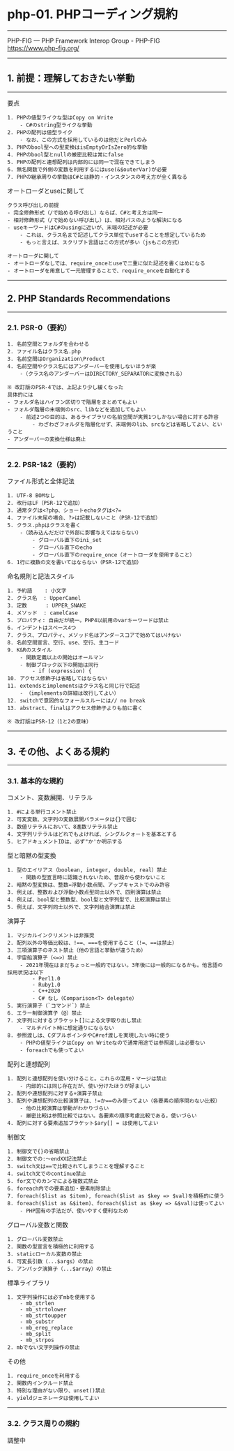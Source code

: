 # php-01. PHPコーディング規約
________________________________________
PHP-FIG — PHP Framework Interop Group - PHP-FIG  
https://www.php-fig.org/
________________________________________
## 1. 前提：理解しておきたい挙動
________________________________________
要点

```text
1. PHPの値型ライクな型はCopy on Write
    - C#のstring型ライクな挙動
2. PHPの配列は値型ライク
    - なお、この方式を採用しているのは他だとPerlのみ
3. PHPのbool型への型変換はisEmptyOrIsZero的な挙動
4. PHPのbool型とnullの厳密比較は常にfalse
5. PHPの配列と連想配列は内部的には同一で混在できてしまう
6. 無名関数で外側の変数を利用するにはuse(&$outerVar)が必要
7. PHPの継承周りの挙動はC#とは静的・インスタンスの考え方が全く異なる
```

オートローダとuseに関して

```text
クラス呼び出しの前提
- 完全修飾形式（/で始める呼び出し）ならば、C#と考え方は同一
- 相対修飾形式（/で始めない呼び出し）は、相対パスのような解決になる
- useキーワードはC#のusingに近いが、末端の記述が必要
    - これは、クラス名まで記述してクラス単位でuseすることを想定しているため
    - もっと言えば、スクリプト言語はこの方式が多い（jsもこの方式）

オートローダに関して
- オートローダなしでは、require_onceとuseで二重に似た記述を書くはめになる
- オートローダを用意して一元管理することで、require_onceを自動化する
```

________________________________________
## 2. PHP Standards Recommendations
________________________________________
### 2.1. PSR-0（要約）

```text
1. 名前空間とフォルダを合わせる
2. ファイル名はクラス名.php
3. 名前空間はOrganization\Product
4. 名前空間やクラス名にはアンダーバーを使用しないほうが楽
    -（クラス名のアンダーバーはDIRECTORY_SEPARATORに変換される）

※ 改訂版のPSR-4では、上記より少し緩くなった
具体的には
- フォルダ名はハイフン区切りで階層をまとめてもよい
- フォルダ階層の末端側のsrc、libなどを追加してもよい
    - 前述2つの目的は、あるライブラリの名前空間が実質1つしかない場合に対する許容
        - わざわざフォルダを階層化せず、末端側のlib、srcなどは省略してよい、ということ
- アンダーバーの変換仕様は廃止
```

________________________________________
### 2.2. PSR-1&2（要約）

ファイル形式と全体記法

```text
1. UTF-8 BOMなし
2. 改行はLF（PSR-12で追加）
3. 通常タグは<?php、ショートechoタグは<?=
4. ファイル末尾の場合、?>は記載しないこと（PSR-12で追加）
5. クラス.phpはクラスを書く
    -（読み込んだだけで外部に影響与えてはならない）
        - グローバル直下のini_set
        - グローバル直下のecho
        - グローバル直下のrequire_once（オートローダを使用すること）
6. 1行に複数の文を書いてはならない（PSR-12で追加）
```

命名規則と記法スタイル

```text
1. 予約語    : 小文字
2. クラス名  : UpperCamel
3. 定数      : UPPER_SNAKE
4. メソッド  : camelCase
5. プロパティ: 自由だが統一。PHP4以前用のvarキーワードは禁止
6. インデントはスペース4つ
7. クラス、プロパティ、メソッド名はアンダースコアで始めてはいけない
8. 名前空間宣言、空行、use、空行、主コード
9. K&Rのスタイル
    - 関数定義以上の開始はオールマン
    - 制御ブロック以下の開始は同行
        - if (expression) {
10. アクセス修飾子は省略してはならない
11. extendsとimplementsはクラス名と同じ行で記述
    - （implementsの詳細は改行してよい）
12. switchで意図的なフォールスルーには// no break
13. abstract、finalはアクセス修飾子よりも前に書く

※ 改訂版はPSR-12（1と2の意味）
```

________________________________________
## 3. その他、よくある規約
________________________________________
### 3.1. 基本的な規約

コメント、変数展開、リテラル

```text
1. #による単行コメント禁止
2. 可変変数、文字列の変数展開パラメータは{}で囲む
3. 数値リテラルにおいて、8進数リテラル禁止
4. 文字列リテラルはどれでもよければ、シングルクォートを基本とする
5. ヒアドキュメントIDは、必ず"か'か明示する
```

型と暗黙の型変換

```text
1. 型のエイリアス（boolean, integer, double, real）禁止
    - 関数の型宣言時に認識されないため、普段から使わないこと
2. 暗黙の型変換は、整数⇔浮動小数点間、アップキャストでのみ許容
3. 例えば、整数および浮動小数点型同士以外で、四則演算は禁止
4. 例えば、bool型と整数型、bool型と文字列型で、比較演算は禁止
5. 例えば、文字列同士以外で、文字列結合演算は禁止
```

演算子

```text
1. マジカルインクリメントは非推奨
2. 配列以外の等価比較は、!==、===を使用すること（!=、==は禁止）
3. 三項演算子のネスト禁止（他の言語と挙動が違うため）
4. 宇宙船演算子（<=>）禁止
    - 2021年現在はまだちょっと一般的ではない。3年後には一般的になるかも。他言語の採用状況は以下
        - Perl1.0
        - Ruby1.0
        - C++2020
        - C# なし（Comparison<T> delegate）
5. 実行演算子（`コマンド`）禁止
6. エラー制御演算子（@）禁止
7. 文字列に対するブラケット[]による文字取り出し禁止
    - マルチバイト時に想定通りにならない
8. 参照渡しは、CダブルポインタやC#ref渡しを実現したい時に使う
    - PHPの値型ライクはCopy on Writeなので通常用途では参照渡しは必要ない
    - foreachでも使ってよい
```

配列と連想配列

```text
1. 配列と連想配列を使い分けること。これらの混用・マージは禁止
    - 内部的には同じ存在だが、使い分けたほうが好ましい
2. 配列や連想配列に対する+演算子禁止
3. 配列や連想配列の比較演算子は、!=か==のみ使ってよい（各要素の順序問わない比較）
    - 他の比較演算は挙動がわかりづらい
    - 厳密比較は参照比較ではない。各要素の順序考慮比較である。使いづらい
4. 配列に対する要素追加ブラケット$ary[] = は使用してよい
```

制御文

```text
1. 制御文で{}の省略禁止
2. 制御文での:～endXX記法禁止
3. switch文は==で比較されてしまうことを理解すること
4. switch文でのcontinue禁止
5. for文でのカンマによる複数式禁止
6. foreach内での要素追加・要素削除禁止
7. foreach($list as $item), foreach($list as $key => $val)を積極的に使う
8. foreach($list as &$item)、foreach($list as $key => &$val)は使ってよい
    - PHP固有の手法だが、使いやすく便利なため
```

グローバル変数と関数

```text
1. グローバル変数禁止
2. 関数の型宣言を積極的に利用する
3. staticローカル変数の禁止
4. 可変長引数（...$args）の禁止
5. アンパック演算子（...$array）の禁止
```

標準ライブラリ

```text
1. 文字列操作には必ずmbを使用する
    - mb_strlen
    - mb_strtolower
    - mb_strtoupper
    - mb_substr
    - mb_ereg_replace
    - mb_split
    - mb_strpos
2. mbでない文字列操作の禁止
```

その他

```text
1. require_onceを利用する
2. 関数内インクルード禁止
3. 特別な理由がない限り、unset()禁止
4. yieldジェネレータは使用してよい
```

________________________________________
### 3.2. クラス周りの規約

調整中